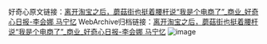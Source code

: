 好奇心原文链接：[离开淘宝之后，蘑菇街也挺着腰杆说“我是个电商了”_商业_好奇心日报-李会娜 马宁忆](https://www.qdaily.com/articles/3551.html)
WebArchive归档链接：[离开淘宝之后，蘑菇街也挺着腰杆说“我是个电商了”_商业_好奇心日报-李会娜 马宁忆](http://web.archive.org/web/20160531075318/http://www.qdaily.com:80/articles/3551.html)
![image](http://ww3.sinaimg.cn/large/007d5XDply1g3vbhbc2u5j30u07lyqv6)